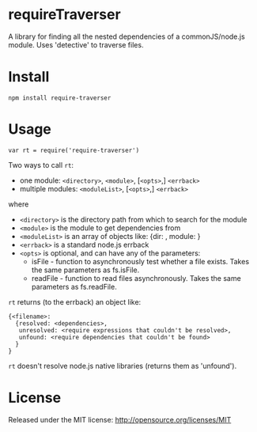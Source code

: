 requireTraverser
=============

A library for finding all the nested dependencies of a commonJS/node.js module. Uses 'detective' to traverse files.

Install
=======

```
npm install require-traverser
```

Usage
=====
```
var rt = require('require-traverser')
```

Two ways to call `rt`:

* one module: `<directory>`, `<module>`, [`<opts>`,] `<errback>`
* multiple modules: `<moduleList>`, [`<opts>`,] `<errback>`

where
	
* `<directory>` is the directory path from which to search for the module
* `<module>` is the module to get dependencies from
* `<moduleList>` is an array of objects like: {dir: <directory>, module: <module>}
* `<errback>` is a standard node.js errback
* `<opts>` is optional, and can have any of the parameters:
    * isFile - function to asynchronously test whether a file exists. Takes the same parameters as fs.isFile.
    * readFile - function to read files asynchronously. Takes the same parameters as fs.readFile.

`rt` returns (to the errback) an object like:
```
{<filename>:
  {resolved: <dependencies>,
   unresolved: <require expressions that couldn't be resolved>,
   unfound: <require dependencies that couldn't be found>
  }
}
```

`rt` doesn't resolve node.js native libraries (returns them as 'unfound').

License
=======
Released under the MIT license: http://opensource.org/licenses/MIT